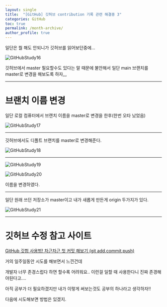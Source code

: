 ```yaml
---
layout: single
title:  "[GitHub] 깃허브 contribution 기록 관련 해결중 3"
categories: GitHub
toc: true
permalink: /month-archive/
author_profile: true
---
```




일단은 뭘 해도 안되니가 깃허브를 읽어보던중에... 

![GitHubStudy16](https:/images/2023-05-21-githubStudy/githubStudy16.png)

깃허브에서 master 필요할수도 있다는 말 때문에 불안해서 일단 main 브랜치를 master로 변경을 해보도록 하자,,,

---------------------------------------------------------


# 브랜치 이름 변경

일단 로컬 컴퓨터에서 브랜치 이름을 master로 변경을 한후(한번 오타 났었음)

![GitHubStudy17](https:/images/2023-05-21-githubStudy/githubStudy17.png)


---------------------------------------------------------


깃허브에서도 디폴트 브랜치를 master로 변경해준다.

![GitHubStudy18](https:/images/2023-05-21-githubStudy/githubStudy18.png)

---------------------------------------------------------


![GitHubStudy19](https:/images/2023-05-21-githubStudy/githubStudy19.png)

![GitHubStudy20](https:/images/2023-05-21-githubStudy/githubStudy20.png)


이름을 변경하였다.


---------------------------------------------------------

일단 원래 쓰던 저장소가 master이고 내가 새롭게 만든게 origin 두가지가 있다.


![GitHubStudy21](https:/images/2023-05-21-githubStudy/githubStudy21.png)



---------------------------------------------------------


# 깃허브 수정 참고 사이트 

[GitHub 깃헙 사용법! 차근차근 첫 커밋 해보기 (git add,commit,push)](https://sudo-minz.tistory.com/10)





거의 일주일동안 시도를 해보면서 느낀건데 

개발자 너무 존경스럽다 하면 할수록 어려워요.. 이런걸 일할 때 사용한다니 진짜 존경해야된다고.... 

아직 공부가 더 필요하겠지만 내가 이렇게 써보는것도 공부의 하나라고 생각하자!!

다음에 시도해보면 방법은 있겠지. 

